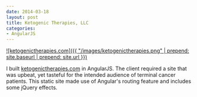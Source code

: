 ```yaml
---
date: 2014-03-18
layout: post
title: Ketogenic Therapies, LLC
categories:
- AngularJS
---
```


[![ketogenictherapies.com]({{ "/images/ketogenictherapies.png" | prepend: site.baseurl | prepend: site.url }})](http://ketogenictherapies.com)

I built [ketogenictherapies.com](http://ketogenictherapies.com) in AngularJS. The client required a site that was upbeat, yet tasteful for the intended audience of terminal cancer patients. This static site made use of Angular's routing feature and includes some jQuery effects.